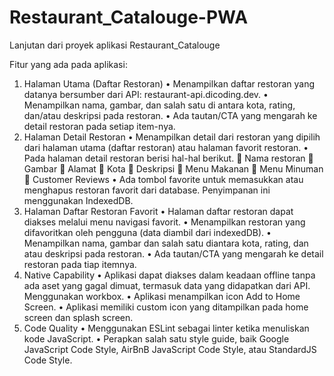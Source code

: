 # Restaurant_Catalouge-PWA
Lanjutan dari proyek aplikasi Restaurant_Catalouge

Fitur yang ada pada aplikasi:
1.	Halaman Utama (Daftar Restoran)
    •	Menampilkan daftar restoran yang datanya bersumber dari API: restaurant-api.dicoding.dev. 
    •	Menampilkan nama, gambar, dan salah satu di antara kota, rating, dan/atau deskripsi pada restoran.
    •	Ada tautan/CTA yang mengarah ke detail restoran pada setiap item-nya.
2.	Halaman Detail Restoran
    •	Menampilkan detail dari restoran yang dipilih dari halaman utama (daftar restoran) atau halaman favorit restoran.
    •	Pada halaman detail restoran berisi hal-hal berikut.
      	Nama restoran
      	Gambar
      	Alamat
      	Kota 
      	Deskripsi
      	Menu Makanan
      	Menu Minuman
      	Customer Reviews
    •	Ada tombol favorite untuk memasukkan atau menghapus restoran favorit dari database. Penyimpanan ini menggunakan IndexedDB.
3.	Halaman Daftar Restoran Favorit
    •	Halaman daftar restoran dapat diakses melalui menu navigasi favorit.
    •	Menampilkan restoran yang difavoritkan oleh pengguna (data diambil dari indexedDB).
    •	Menampilkan nama, gambar dan salah satu diantara kota, rating, dan atau deskripsi pada restoran.
    •	Ada tautan/CTA yang mengarah ke detail restoran pada tiap itemnya.
4.	Native Capability
    •	Aplikasi dapat diakses dalam keadaan offline tanpa ada aset yang gagal dimuat, termasuk data yang didapatkan dari API. Menggunakan  workbox.
    •	Aplikasi menampilkan icon Add to Home Screen.
    •	Aplikasi memiliki custom icon yang ditampilkan pada home screen dan splash screen.
5.	Code Quality
    •	Menggunakan ESLint sebagai linter ketika menuliskan kode JavaScript. 
    •	Perapkan salah satu style guide, baik Google JavaScript Code Style, AirBnB JavaScript Code Style, atau StandardJS Code Style.
